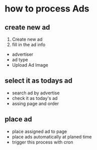 # how to process Ads

## create new ad

1. Create new ad
1. fill in the ad info

- advertiser
- ad type
- Upload Ad Image

## select it as todays ad

- search ad by advertise
- check it as today's ad
- assing page and order

## place ad

- place assigned ad to page
- place ads automatically at planed time
- trigger this process with cron
